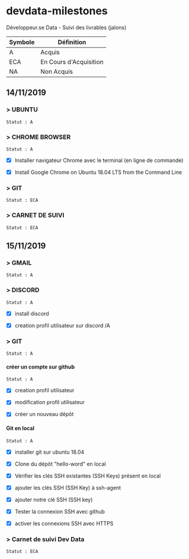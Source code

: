 # devdata-milestones
Développeur.se Data - Suivi des livrables (jalons)

Symbole | Définition
------------ | -------------
A | Acquis
ECA | En Cours d'Acquisition
NA | Non Acquis

## 14/11/2019

### > UBUNTU 
```
Statut : A
```

### > CHROME BROWSER
```
Statut : A
```

- [x] Installer navigateur Chrome avec le terminal (en ligne de commande) 

- [x] Install Google Chrome on Ubuntu 18.04 LTS from the Command Line 


### > GIT 
```
Statut : ECA
```

### > CARNET DE SUIVI
```
Statut : ECA
```


## 15/11/2019


### > GMAIL
```
Statut : A
```

### > DISCORD
```
Statut : A
```

- [x] install discord 

- [x] creation profil utilisateur sur discord /A


### > GIT
```
Statut : A
```

#### créer un compte sur github
```
Statut : A
```

- [x] creation profil utilisateur 

- [x] modification profil utilisateur 

- [x] créer un nouveau dépôt 


#### Git en local
```
Statut : A
```

- [x] installer git sur ubuntu 18.04 

- [x] Clone du dépôt "hello-word" en local  

- [x] Vérifier les clés SSH existantes (SSH Keys) présent en local 

- [x] ajouter les clés SSH (SSH Key) à ssh-agent 

- [x] ajouter notre clé SSH (SSH key) 

- [x] Tester la connexion SSH avec github 

- [x] activer les connexions SSH avec HTTPS 


### > Carnet de suivi Dev Data
```
Statut : ECA
```

 

































